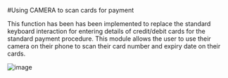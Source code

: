 #Using CAMERA to scan cards for payment

This function has been has been implemented to replace the standard keyboard interaction for entering details of credit/debit cards for the standard payment procedure. 
This module allows the user to use their camera on their phone to scan their card number and expiry date on their cards.

![image](https://github.com/hastikacheddy/Stay/assets/59787014/a6f851d4-10b0-443a-af50-1b1414bd9ae4)

